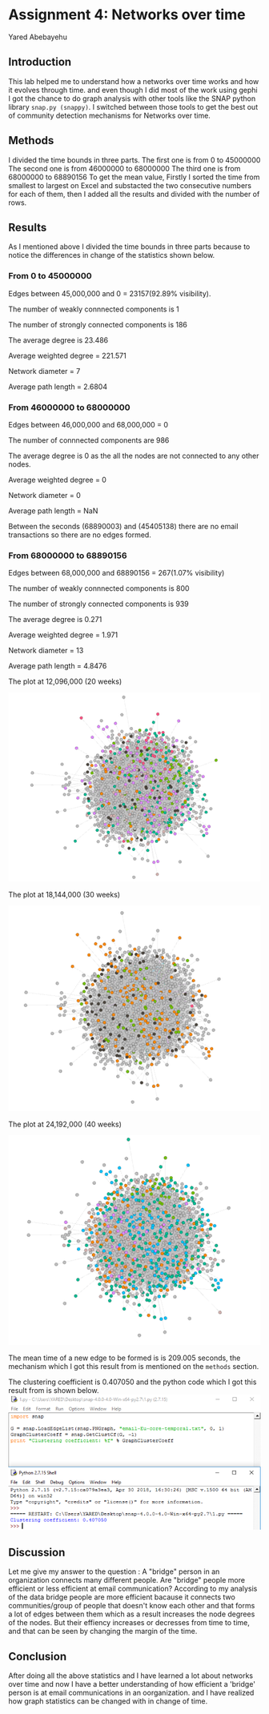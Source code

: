 # Assignment 4: Networks over time
Yared Abebayehu

## Introduction
This lab helped me to understand how a networks over time works and how it evolves through time. and even though I did most of the work using gephi I got the chance to do graph analysis with other tools like the SNAP python library ```snap.py (snappy)```. I switched between those tools to get the best out of community detection mechanisms for Networks over time. 

## Methods
I divided the time bounds in three parts.
The first one is from 0 to 45000000
The second one is from 46000000 to 68000000
The third one is from 68000000 to 68890156
To get the mean value, Firstly I sorted the time from smallest to largest on Excel and substacted the two consecutive numbers for each of them, then I added all the results and divided with the number of rows. 

## Results
As I mentioned above I divided the time bounds in three parts because to notice the differences in change of the statistics shown below.

### From 0 to 45000000
	
Edges between 45,000,000 and 0 = 23157(92.89% visibility).

The number of weakly connnected components is 1

The number of strongly connected components is 186 

The average degree is 23.486 

Average weighted degree = 221.571

Network diameter = 7

Average path length = 2.6804


### From 46000000 to 68000000

Edges between 46,000,000 and 68,000,000 = 0

The number of connnected components are 986

The average degree is 0 as the all the nodes are not connected to any other nodes.

Average weighted degree = 0

Network diameter = 0

Average path length = NaN

Between the seconds (68890003) and (45405138) there are no email transactions so there are no edges formed.


### From 68000000 to 68890156

Edges between 68,000,000 and 68890156 = 267(1.07% visibility)

The number of weakly connnected components is 800

The number of strongly connected components is 939 

The average degree is 0.271 

Average weighted degree = 1.971

Network diameter = 13

Average path length = 4.8476

The plot at 12,096,000 (20 weeks)

![Image](20_weeks.PNG)


The plot at 18,144,000 (30 weeks)

![Image](30_weeks.PNG)


The plot at 24,192,000 (40 weeks)

![Image](40_weeks.PNG)


The mean time of a new edge to be formed is is 209.005 seconds, the mechanism which I got this result from is mentioned on the ```methods``` section.

The clustering coefficient is 0.407050 and the python code which I got this result from is shown below.
![Image](cluscoeff.PNG)


## Discussion
Let me give my answer to the question :
A "bridge" person in an organization connects many different people. Are "bridge" people more efficient or less efficient at email communication?
According to my analysis of the data bridge people are more efficient bacause it connects two communities/group of people that doesn't know each other and that forms a lot of edges between them which as a result increases the node degrees of the nodes. But their effiency increases or decresses from time to time, and that can be seen by changing the margin of the time.

## Conclusion
After doing all the above statistics and I have learned a lot about networks over time and now I have a better understanding of how efficient a 'bridge' person is at email communications in an oorganization. and I have realized how graph statistics can be changed with in change of time.